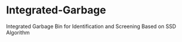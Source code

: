 # Integrated-Garbage
Integrated Garbage Bin for Identification and Screening Based on SSD Algorithm
